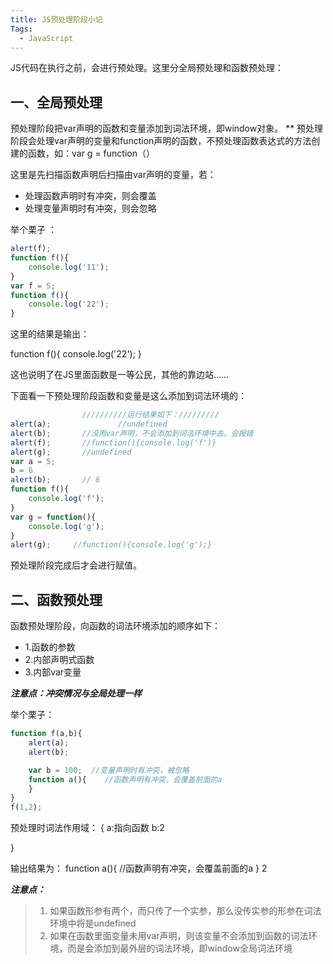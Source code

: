 ```yaml
---
title: JS预处理阶段小记
Tags: 
  - JavaScript
---
```

JS代码在执行之前，会进行预处理。这里分全局预处理和函数预处理：
## 一、全局预处理
预处理阶段把var声明的函数和变量添加到词法环境，即window对象。
**
预处理阶段会处理var声明的变量和function声明的函数，不预处理函数表达式的方法创建的函数，如：var g = function（）    
<!--more-->
这里是先扫描函数声明后扫描由var声明的变量，若：

* 处理函数声明时有冲突，则会覆盖
* 处理变量声明时有冲突，则会忽略


    
举个栗子 ：

```js
alert(f);
function f(){
    console.log('11');
}
var f = 5;
function f(){
    console.log('22');
}
```

这里的结果是输出：


function f(){
    console.log('22');
}

这也说明了在JS里面函数是一等公民，其他的靠边站……

下面看一下预处理阶段函数和变量是这么添加到词法环境的：

```js
                //////////运行结果如下：/////////
alert(a);               //undefined
alert(b);       //没用var声明，不会添加到词法环境中去，会报错
alert(f);       //function(){console.log('f')}
alert(g);       //undefined
var a = 5;      
b = 6
alert(b);       // 6
function f(){
	console.log('f');
}
var g = function(){
	console.log('g');
}
alert(g);     //function(){console.log('g');}

```

预处理阶段完成后才会进行赋值。

## 二、函数预处理
函数预处理阶段，向函数的词法环境添加的顺序如下：

* 1.函数的参数
* 2.内部声明式函数
* 3.内部var变量

***注意点：冲突情况与全局处理一样***

举个栗子：

```js
function f(a,b){
    alert(a);
    alert(b);

	var b = 100;  //变量声明时有冲突，被忽略
	function a(){    //函数声明有冲突，会覆盖前面的a
    }
}
f(1,2);
```
预处理时词法作用域：
{
    a:指向函数
    b:2
    
}

输出结果为：
function a(){    //函数声明有冲突，会覆盖前面的a
    }
2

***注意点：***
> 1. 如果函数形参有两个，而只传了一个实参，那么没传实参的形参在词法环境中将是undefined
> 2. 如果在函数里面变量未用var声明，则该变量不会添加到函数的词法环境，而是会添加到最外层的词法环境，即window全局词法环境


